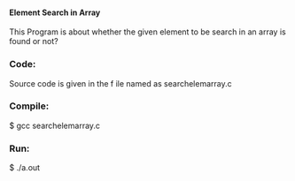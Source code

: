 #### Element Search in Array 

This Program is about whether the given element to be search in an array is found or not?

### Code:

Source code is given in the f ile named as searchelemarray.c

### Compile:

$ gcc searchelemarray.c

### Run:

$ ./a.out